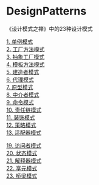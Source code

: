 # DesignPatterns

《设计模式之禅》中的23种设计模式

[1. 单例模式](src/com/sigalhu/singleton/readme.md)<br>
[2. 工厂方法模式](src/com/sigalhu/factorymethod/readme.md)<br>
[3. 抽象工厂模式](src/com/sigalhu/abstractfactory/readme.md)<br>
[4. 模板方法模式](src/com/sigalhu/templatemethod/readme.md)<br>
[5. 建造者模式](src/com/sigalhu/builderpattern/readme.md)<br>
[6. 代理模式](src/com/sigalhu/proxypattern/readme.md)<br>
[7. 原型模式](src/com/sigalhu/prototypepattern/readme.md)<br>
[8. 中介者模式](src/com/sigalhu/mediatorpattern/readme.md)<br>
[9. 命令模式](src/com/sigalhu/commandpattern/readme.md)<br>
[10. 责任链模式](src/com/sigalhu/responsibilitychain/readme.md)<br>
[11. 装饰模式](src/com/sigalhu/decoratorpattern/readme.md)<br>
[12. 策略模式](src/com/sigalhu/strategypattern/readme.md)<br>
[13. 适配器模式](src/com/sigalhu/adapterpattern/readme.md)<br>

[19. 访问者模式](src/com/sigalhu/visitorpattern/readme.md)<br>
[20. 状态模式](src/com/sigalhu/statepattern/readme.md)<br>
[21. 解释器模式](src/com/sigalhu/interpreterpattern/readme.md)<br>
[22. 享元模式](src/com/sigalhu/flyweightpattern/readme.md)<br>
[23. 桥梁模式](src/com/sigalhu/bridgepattern/readme.md)<br>